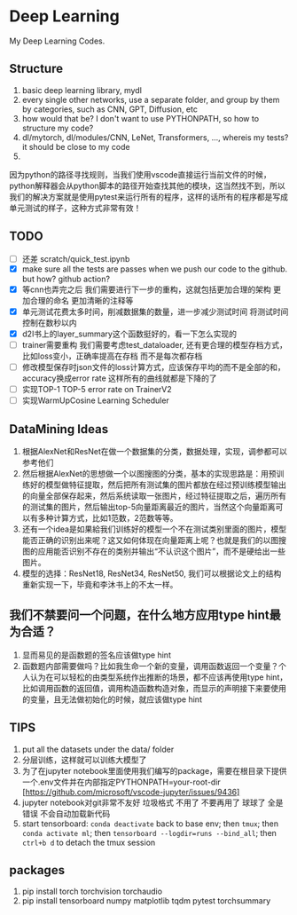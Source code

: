 # Deep Learning

My Deep Learning Codes.

## Structure

1. basic deep learning library, mydl
2. every single other networks, use a separate folder, and group by them by categories, such as CNN, GPT, Diffusion, etc
3. how would that be? I don't want to use PYTHONPATH, so how to structure my code?
4. dl/mytorch, dl/modules/CNN, LeNet, Transformers, ..., whereis my tests? it should be close to my code
5.

因为python的路径寻找规则，当我们使用vscode直接运行当前文件的时候，python解释器会从python脚本的路径开始查找其他的模块，这当然找不到，所以我们的解决方案就是使用pytest来运行所有的程序，这样的话所有的程序都是写成单元测试的样子，这种方式非常有效！

## TODO

- [ ] 还差 scratch/quick_test.ipynb
- [x] make sure all the tests are passes when we push our code to the github. but how? github action?
- [x] 等cnn也弄完之后 我们需要进行下一步的重构，这就包括更加合理的架构 更加合理的命名 更加清晰的注释等
- [x] 单元测试花费太多时间，削减数据集的数量，进一步减少测试时间 将测试时间控制在数秒以内
- [x] d2l书上的layer_summary这个函数挺好的，看一下怎么实现的
- [ ] trainer需要重构 我们需要考虑test_dataloader, 还有更合理的模型存档方式，比如loss变小，正确率提高在存档 而不是每次都存档
- [ ] 修改模型保存时json文件的loss计算方式，应该保存平均的而不是全部的和，accuracy换成error rate 这样所有的曲线就都是下降的了
- [ ] 实现TOP-1 TOP-5 error rate on TrainerV2
- [ ] 实现WarmUpCosine Learning Scheduler

## DataMining Ideas
1. 根据AlexNet和ResNet在做一个数据集的分类，数据处理，实现，调参都可以参考他们
2. 然后根据AlexNet的思想做一个以图搜图的分类，基本的实现思路是：用预训练好的模型做特征提取，然后把所有测试集的图片都放在经过预训练模型输出的向量全部保存起来，然后系统读取一张图片，经过特征提取之后，遍历所有的测试集的图片，然后输出top-5向量距离最近的图片，当然这个向量距离可以有多种计算方式，比如1范数，2范数等等。
3. 还有一个idea是如果給我们训练好的模型一个不在测试类别里面的图片，模型能否正确的识别出来呢？这又如何体现在向量距离上呢？也就是我们的以图搜图的应用能否识别不存在的类别并输出“不认识这个图片”，而不是硬给出一些图片。
4. 模型的选择：ResNet18, ResNet34, ResNet50, 我们可以根据论文上的结构重新实现一下，毕竟和李沐书上的不太一样。

## 我们不禁要问一个问题，在什么地方应用type hint最为合适？

1. 显而易见的是函数题的签名应该做type hint
2. 函数题内部需要做吗？比如我生命一个新的变量，调用函数返回一个变量？个人认为在可以轻松的由类型系统作出推断的场景，都不应该再使用type
   hint，比如调用函数的返回值，调用构造函数构造对象，而显示的声明接下来要使用的变量，且无法做初始化的时候，就应该做type hint

## TIPS

1. put all the datasets under the data/ folder
2. 分层训练，这样就可以训练大模型了
3. 为了在jupyter
   notebook里面使用我们编写的package，需要在根目录下提供一个.env文件并在内部指定PYTHONPATH=your-root-dir [https://github.com/microsoft/vscode-jupyter/issues/9436]
4. jupyter notebook对git非常不友好 垃圾格式 不用了 不要再用了 球球了 全是错误 不会自动加载新代码
5. start tensorboard: `conda deactivate` back to base env; then `tmux`; then `conda activate ml`;
   then `tensorboard --logdir=runs --bind_all`; then `ctrl+b d` to detach the tmux session

## packages

1. pip install torch torchvision torchaudio
2. pip install tensorboard numpy matplotlib tqdm pytest torchsummary
